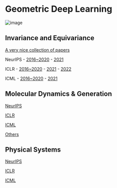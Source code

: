 
# Geometric Deep Learning
![image](https://github.com/Chris33Hou/equivariance/blob/main/GeoDL.png)




## Invariance and Equivariance
[A very nice collection of papers](https://github.com/Chen-Cai-OSU/awesome-equivariant-network
)


NeurIPS - [2016~2020](https://github.com/Chris33Hou/equivariance/tree/main/Invariance%20and%20Equivariance/NIPS/2016~2020) - [2021](https://github.com/Chris33Hou/equivariance/tree/main/Invariance%20and%20Equivariance/NIPS/2021)


ICLR - [2016~2020](https://github.com/Chris33Hou/equivariance/tree/main/Invariance%20and%20Equivariance/ICLR/2016~2020) - [2021](https://github.com/Chris33Hou/equivariance/tree/main/Invariance%20and%20Equivariance/ICLR/2021) - [2022](https://github.com/Chris33Hou/equivariance/tree/main/Invariance%20and%20Equivariance/ICLR/2022)

ICML - [2016~2020](https://github.com/Chris33Hou/equivariance/tree/main/Invariance%20and%20Equivariance/ICML/2016~2020) - [2021](https://github.com/Chris33Hou/equivariance/tree/main/Invariance%20and%20Equivariance/ICML/2021)


## Molecular Dynamics & Generation

[NeurIPS](https://github.com/Chris33Hou/equivariance/tree/main/Molecular%20Dynamics%20%26%20Generation/NIPS) 

[ICLR](https://github.com/Chris33Hou/equivariance/tree/main/Molecular%20Dynamics%20%26%20Generation/ICLR)

[ICML](https://github.com/Chris33Hou/equivariance/tree/main/Molecular%20Dynamics%20%26%20Generation/ICML)

[Others](https://github.com/Chris33Hou/equivariance/tree/main/Molecular%20Dynamics%20%26%20Generation/Others)

## Physical Systems


[NeurIPS](https://github.com/Chris33Hou/equivariance/tree/main/Physical%20Systems/NIPS) 

[ICLR](https://github.com/Chris33Hou/equivariance/tree/main/Physical%20Systems/ICLR)

[ICML](https://github.com/Chris33Hou/equivariance/tree/main/Physical%20Systems/ICML)
